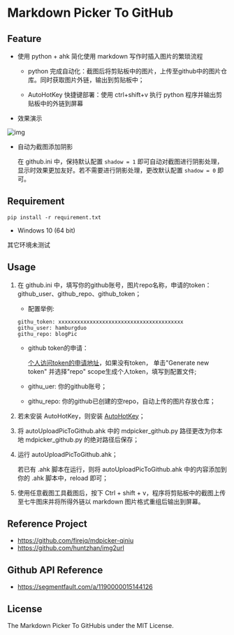 # Markdown Picker To GitHub

## Feature

- 使用 python + ahk 简化使用 markdown 写作时插入图片的繁琐流程

    - python 完成自动化：截图后将剪贴板中的图片，上传至github中的图片仓库。同时获取图片外链，输出到剪贴板中；

    - AutoHotKey 快捷键部署：使用 ctrl+shift+v 执行 python 程序并输出剪贴板中的外链到屏幕

- 效果演示

![img]()

- 自动为截图添加阴影

    在 github.ini 中，保持默认配置 `shadow = 1` 即可自动对截图进行阴影处理，显示时效果更加友好。若不需要进行阴影处理，更改默认配置 `shadow = 0` 即可。

## Requirement

```
pip install -r requirement.txt
```
- Windows 10 (64 bit)

其它环境未测试

## Usage

1. 在 github.ini 中，填写你的github账号，图片repo名称，申请的token：github_user、github_repo、github_token；

    - 配置举例:

    ```
    githu_token: xxxxxxxxxxxxxxxxxxxxxxxxxxxxxxxxxxxxxxxx
    githu_user: hamburgduo  
    githu_repo: blogPic
    ```

    - github token的申请：

      [个人访问token的申请地址](https://github.com/settings/tokens)，如果没有token， 单击"Generate new token" 并选择"repo" scope生成个人token，填写到配置文件;

    - githu_uer:  你的github账号；

    - githu_repo: 你的github已创建的空repo，自动上传的图片存放仓库；

1. 若未安装 AutoHotKey，则安装 [AutoHotKey](https://www.autohotkey.com/download/ahk-install.exe)；

1. 将 autoUploadPicToGithub.ahk 中的 mdpicker_github.py 路径更改为你本地 mdpicker_github.py 的绝对路径后保存；

1. 运行 autoUploadPicToGithub.ahk；
  
    若已有 .ahk 脚本在运行，则将 autoUploadPicToGithub.ahk 中的内容添加到你的 .ahk 脚本中，reload 即可；

1. 使用任意截图工具截图后，按下 Ctrl + shift + v，程序将剪贴板中的截图上传至七牛图床并将所得外链以 markdown 图片格式重组后输出到屏幕。

##  Reference Project

- https://github.com/firejq/mdpicker-qiniu
- https://github.com/huntzhan/img2url
## Github API Reference
- https://segmentfault.com/a/1190000015144126
## License
The Markdown Picker To GitHubis under the MIT License.